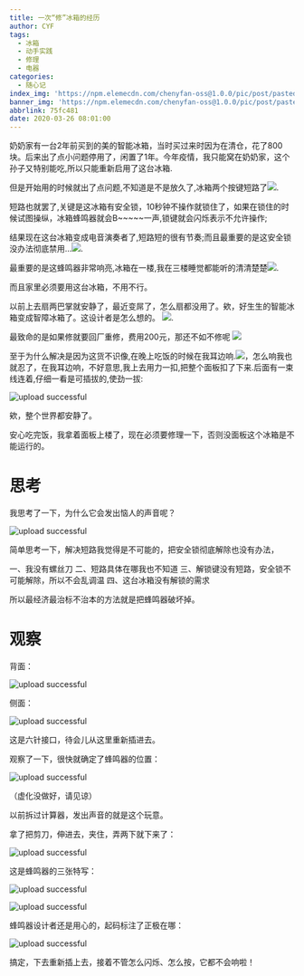 ```yaml
---
title: 一次“修”冰箱的经历
author: CYF
tags:
  - 冰箱
  - 动手实践
  - 修理
  - 电器
categories:
  - 随心记
index_img: 'https://npm.elemecdn.com/chenyfan-oss@1.0.0/pic/post/pasted-127.jpg'
banner_img: 'https://npm.elemecdn.com/chenyfan-oss@1.0.0/pic/post/pasted-127.jpg'
abbrlink: 75fc481
date: 2020-03-26 08:01:00
---
```

奶奶家有一台2年前买到的美的智能冰箱，当时买过来时因为在清仓，花了800块。后来出了点小问题停用了，闲置了1年。今年疫情，我只能窝在奶奶家，<span class="heimu">这个孙子又特别能吃</span>,所以只能重新启用了这台冰箱.

但是开始用的时候就出了点问题,不知道是不是放久了,冰箱两个按键短路了<img src="https://npm.elemecdn.com/chenyfan-oss@1.0.0/pic/moji/huaji.png">.

短路也就罢了,关键是这冰箱有安全锁，10秒钟不操作就锁住了，如果在锁住的时候试图操纵，冰箱蜂鸣器就会B\~\~\~\~\~一声,锁键就会闪烁表示不允许操作;

结果现在这台冰箱变成电音演奏者了,短路短的很有节奏;而且最重要的是这安全锁没办法彻底禁用...<img src="https://npm.elemecdn.com/chenyfan-oss@1.0.0/pic/moji/dhuaji.gif">.

最重要的是这蜂鸣器非常响亮,冰箱在一楼,我在三楼睡觉都能听的清清楚楚<img src="https://npm.elemecdn.com/chenyfan-oss@1.0.0/pic/moji/qgbf.png">.

而且家里必须要用这台冰箱，不用不行。

以前上去扇两巴掌就安静了，最近变<span class="heimu">屌</span>了，怎么扇都没用了。欸，好生生的智能冰箱变成智障冰箱了。这设计者是怎么想的。 <img src="https://npm.elemecdn.com/chenyfan-oss@1.0.0/pic/moji/whks.png">.

最致命的是如果修就要回厂重修，费用200元，那还不如不修呢
<img src="https://npm.elemecdn.com/chenyfan-oss@1.0.0/pic/moji/fn.gif">

至于为什么解决是因为这货不识像,在晚上吃饭的时候在我耳边响.<img src="https://npm.elemecdn.com/chenyfan-oss@1.0.0/pic/moji/s.png">，怎么响我也就忍了，在我耳边响，不好意思,我上去用力一扣,把整个面板扣了下来.后面有一束线连着,仔细一看是可插拔的,使劲一拔:


![upload successful](https://npm.elemecdn.com/chenyfan-oss@1.0.0/pic/post/pasted-127.jpg)

欸，整个世界都安静了。

安心吃完饭，我拿着面板上楼了，现在必须要修理一下，否则没面板这个冰箱是不能运行的。

# 思考

我思考了一下，为什么它会发出恼人的声音呢？


![upload successful](https://npm.elemecdn.com/chenyfan-oss@1.0.0/pic/post/pasted-131.png)

简单思考一下，解决短路我觉得是不可能的，把安全锁彻底解除也没有办法，

一、我没有螺丝刀 
二、短路具体在哪我也不知道 
三、解锁键没有短路，安全锁不可能解除，所以不会乱调温
四、这台冰箱没有解锁的需求

所以最经济最治标不治本的方法就是把蜂鸣器破坏掉。

# 观察

背面：

![upload successful](https://npm.elemecdn.com/chenyfan-oss@1.0.0/pic/post/pasted-128.jpg)

侧面：

![upload successful](https://npm.elemecdn.com/chenyfan-oss@1.0.0/pic/post/pasted-129.jpg)

这是六针接口，待会儿从这里重新插进去。



观察了一下，很快就确定了蜂鸣器的位置：


![upload successful](https://npm.elemecdn.com/chenyfan-oss@1.0.0/pic/post/pasted-130.jpg)

（虚化没做好，请见谅）

以前拆过计算器，发出声音的就是这个玩意。

拿了把剪刀，伸进去，夹住，弄两下就下来了：


![upload successful](https://npm.elemecdn.com/chenyfan-oss@1.0.0/pic/post/pasted-132.jpg)

这是蜂鸣器的三张特写：


![upload successful](https://npm.elemecdn.com/chenyfan-oss@1.0.0/pic/post/pasted-133.jpg)


![upload successful](https://npm.elemecdn.com/chenyfan-oss@1.0.0/pic/post/pasted-134.jpg)

蜂鸣器设计者还是用心的，起码标注了正极在哪：


![upload successful](https://npm.elemecdn.com/chenyfan-oss@1.0.0/pic/post/pasted-135.jpg)

搞定，下去重新插上去，接着不管怎么闪烁、怎么按，它都不会响啦！
